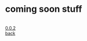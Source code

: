 <h1>coming soon stuff</h1><br>
<a href="https://badgeminer2dev.github.io/dungon-crawler-game/commingsoon/0.0.2">0.0.2</a><br>
<a href="https://badgeminer2dev.github.io/dungon-crawler-game/">back</a>
